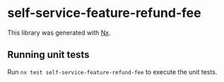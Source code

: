 # self-service-feature-refund-fee

This library was generated with [Nx](https://nx.dev).

## Running unit tests

Run `nx test self-service-feature-refund-fee` to execute the unit tests.

